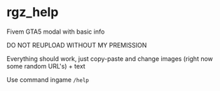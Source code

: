 # rgz_help
Fivem GTA5 modal with basic info

DO NOT REUPLOAD WITHOUT MY PREMISSION

Everything should work, just copy-paste and change images (right now some random URL's) + text

Use command ingame
```/help```

